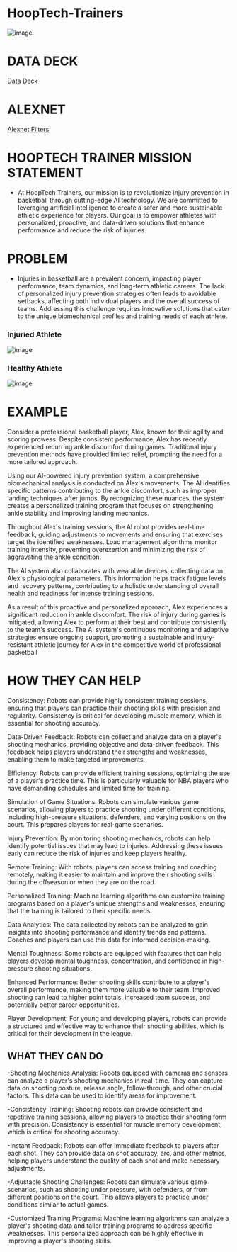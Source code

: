 # HoopTech-Trainers

![image](https://github.com/AlexLop22/HoopTech-Trainers/assets/142961389/72e8996a-bf99-42ba-a7a6-b4d36a10b62b)


# DATA DECK
[Data Deck](https://docs.google.com/presentation/d/1IYkShxFIrEth-qUITfEjrt-jTvQ0OrS-0IkDBT9UzxM/edit#slide=id.p)





# ALEXNET
[Alexnet Filters](https://colab.research.google.com/drive/1lrd1NBag0md6_vAqH7CfYM01Rdnlumkq)



# HOOPTECH TRAINER MISSION STATEMENT

- At HoopTech Trainers, our mission is to revolutionize injury prevention in basketball through cutting-edge AI technology. We are committed to leveraging artificial intelligence to create a safer and more sustainable athletic experience for players. Our goal is to empower athletes with personalized, proactive, and data-driven solutions that enhance performance and reduce the risk of injuries.










# PROBLEM

- Injuries in basketball are a prevalent concern, impacting player performance, team dynamics, and long-term athletic careers. The lack of personalized injury prevention strategies often leads to avoidable setbacks, affecting both individual players and the overall success of teams. Addressing this challenge requires innovative solutions that cater to the unique biomechanical profiles and training needs of each athlete.



### Injuried Athlete

![image](https://ca-times.brightspotcdn.com/dims4/default/6f50af6/2147483647/strip/true/crop/4962x3308+0+0/resize/1200x800!/quality/75/?url=https%3A%2F%2Fcalifornia-times-brightspot.s3.amazonaws.com%2Fd0%2Fe7%2F3a4b1d6a4191966166e52308e98c%2Fnets-bucks-basketball-84126.jpg)


### Healthy Athlete

![image](https://i0.wp.com/newspack-washingtoncitypaper.s3.amazonaws.com/uploads/2020/01/Ish_Smith.5e14b0cea3cb9.png?fit=1200%2C800&ssl=1)












# EXAMPLE

Consider a professional basketball player, Alex, known for their agility and scoring prowess. Despite consistent performance, Alex has recently experienced recurring ankle discomfort during games. Traditional injury prevention methods have provided limited relief, prompting the need for a more tailored approach.

Using our AI-powered injury prevention system, a comprehensive biomechanical analysis is conducted on Alex's movements. The AI identifies specific patterns contributing to the ankle discomfort, such as improper landing techniques after jumps. By recognizing these nuances, the system creates a personalized training program that focuses on strengthening ankle stability and improving landing mechanics.

Throughout Alex's training sessions, the AI robot provides real-time feedback, guiding adjustments to movements and ensuring that exercises target the identified weaknesses. Load management algorithms monitor training intensity, preventing overexertion and minimizing the risk of aggravating the ankle condition.

The AI system also collaborates with wearable devices, collecting data on Alex's physiological parameters. This information helps track fatigue levels and recovery patterns, contributing to a holistic understanding of overall health and readiness for intense training sessions.

As a result of this proactive and personalized approach, Alex experiences a significant reduction in ankle discomfort. The risk of injury during games is mitigated, allowing Alex to perform at their best and contribute consistently to the team's success. The AI system's continuous monitoring and adaptive strategies ensure ongoing support, promoting a sustainable and injury-resistant athletic journey for Alex in the competitive world of professional basketball

















# HOW THEY CAN HELP


Consistency: Robots can provide highly consistent training sessions, ensuring that players can practice their shooting skills with precision and regularity. Consistency is critical for developing muscle memory, which is essential for shooting accuracy.

Data-Driven Feedback: Robots can collect and analyze data on a player's shooting mechanics, providing objective and data-driven feedback. This feedback helps players understand their strengths and weaknesses, enabling them to make targeted improvements.

Efficiency: Robots can provide efficient training sessions, optimizing the use of a player's practice time. This is particularly valuable for NBA players who have demanding schedules and limited time for training.

Simulation of Game Situations: Robots can simulate various game scenarios, allowing players to practice shooting under different conditions, including high-pressure situations, defenders, and varying positions on the court. This prepares players for real-game scenarios.

Injury Prevention: By monitoring shooting mechanics, robots can help identify potential issues that may lead to injuries. Addressing these issues early can reduce the risk of injuries and keep players healthy.

Remote Training: With robots, players can access training and coaching remotely, making it easier to maintain and improve their shooting skills during the offseason or when they are on the road.

Personalized Training: Machine learning algorithms can customize training programs based on a player's unique strengths and weaknesses, ensuring that the training is tailored to their specific needs.

Data Analytics: The data collected by robots can be analyzed to gain insights into shooting performance and identify trends and patterns. Coaches and players can use this data for informed decision-making.

Mental Toughness: Some robots are equipped with features that can help players develop mental toughness, concentration, and confidence in high-pressure shooting situations.

Enhanced Performance: Better shooting skills contribute to a player's overall performance, making them more valuable to their team. Improved shooting can lead to higher point totals, increased team success, and potentially better career opportunities.


Player Development: For young and developing players, robots can provide a structured and effective way to enhance their shooting abilities, which is critical for their development in the league.














## WHAT THEY CAN DO


-Shooting Mechanics Analysis: Robots equipped with cameras and sensors can analyze a player's shooting mechanics in real-time. They can capture data on shooting posture, release angle, follow-through, and other crucial factors. This data can be used to identify areas for improvement.

-Consistency Training: Shooting robots can provide consistent and repetitive training sessions, allowing players to practice their shooting form with precision. Consistency is essential for muscle memory development, which is critical for shooting accuracy.

-Instant Feedback: Robots can offer immediate feedback to players after each shot. They can provide data on shot accuracy, arc, and other metrics, helping players understand the quality of each shot and make necessary adjustments.

-Adjustable Shooting Challenges: Robots can simulate various game scenarios, such as shooting under pressure, with defenders, or from different positions on the court. This allows players to practice under conditions similar to actual games.

-Customized Training Programs: Machine learning algorithms can analyze a player's shooting data and tailor training programs to address specific weaknesses. This personalized approach can be highly effective in improving a player's shooting skills.

